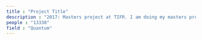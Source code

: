 ```yaml
---
title : "Project Title"
description : "2017: Masters project at TIFR. I am doing my masters project under Dr. Vijayraghawan. My current work involves enhancing the bandwidth of a class parametric amplifiers. Parametric amplifiers are microwave amplifiers whose noise properties are purely quantum mechanical and hence can be used for quantum signal processing."
people : "13330"
field : "Quantum"
---
```


